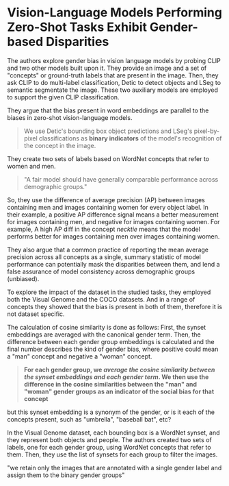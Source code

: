 # Vision-Language Models Performing Zero-Shot Tasks Exhibit Gender-based Disparities

The authors explore gender bias in vision language models by probing CLIP and two other models built upon it. They provide an image and a set of "concepts" or ground-truth labels that are present in the image. Then, they ask CLIP to do multi-label classification, Detic to detect objects and LSeg to semantic segmentate the image. These two auxiliary models are employed to support the given CLIP classification.

They argue that the bias present in word embeddings are parallel to the biases in zero-shot vision-language models.

> We use Detic's bounding box object predictions and LSeg's pixel-by-pixel classifications as **binary indicators** of the model's recognition of the concept in the image.

They create two sets of labels based on WordNet concepts that refer to women and men.

> "A fair model should have generally comparable performance across demographic groups."

So, they use the difference of average precision (AP) between images containing men and images containing women for every object label. In their example, a positive AP difference signal means a better measurement for images containing men, and negative for images containing women. For example, A high AP diff in the concept *necktie* means that the model performs better for images containing men over images containing women.

They also argue that a common practice of reporting the mean average precision across all concepts as a single, summary statistic of model performance can potentially mask the disparities between them, and lend a false assurance of model consistency across demographic groups (unbiased).

To explore the impact of the dataset in the studied tasks, they employed both the Visual Genome and the COCO datasets. And in a range of concepts they showed that the bias is present in both of them, therefore it is not dataset specific.

The calculation of cosine similarity is done as follows: First, the synset embeddings are averaged with the canonical gender term. Then, the difference between each gender group embeddings is calculated and the final number describes the kind of gender bias, where positive could mean a "man" concept and negative a "woman" concept.

> **For each gender group, we *average the cosine similarity between the synset embeddings and each gender term*. We then use the difference in the cosine similarities between the "man" and "woman" gender groups as an indicator of the social bias for that concept**

but this synset embedding is a synonym of the gender, or is it each of the concepts present, such as "umbrella", "baseball bat", etc?

In the Visual Genome dataset, each bounding box is a WordNet synset, and they represent both objects and people. The authors created two sets of labels, one for each gender group, using WordNet concepts that refer to them. Then, they use the list of synsets for each group to filter the images.

"we retain only the images that are annotated with a single gender label and assign them to the binary gender groups"
